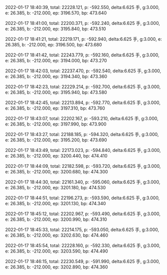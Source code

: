 2022-01-17 18:40:39, total: 22228.121, p: -592.550, delta:6.625 手, g:3.000, e: 26.385, b: -212.000, ep: 3196.570, bp: 473.640

2022-01-17 18:41:00, total: 22200.371, p: -592.240, delta:6.625 手, g:3.000, e: 26.385, b: -212.000, ep: 3195.840, bp: 473.510

2022-01-17 18:41:21, total: 22219.171, p: -592.940, delta:6.625 手, g:3.000, e: 26.385, b: -212.000, ep: 3196.500, bp: 473.680

2022-01-17 18:41:42, total: 22243.779, p: -592.160, delta:6.625 手, g:3.000, e: 26.385, b: -212.000, ep: 3194.000, bp: 473.270

2022-01-17 18:42:03, total: 22237.470, p: -592.540, delta:6.625 手, g:3.000, e: 26.385, b: -212.000, ep: 3194.340, bp: 473.360

2022-01-17 18:42:23, total: 22229.214, p: -592.700, delta:6.625 手, g:3.000, e: 26.385, b: -212.000, ep: 3195.940, bp: 473.580

2022-01-17 18:42:45, total: 22213.894, p: -592.770, delta:6.625 手, g:3.000, e: 26.385, b: -212.000, ep: 3197.310, bp: 473.760

2022-01-17 18:43:07, total: 22202.167, p: -593.210, delta:6.625 手, g:3.000, e: 26.385, b: -212.000, ep: 3197.990, bp: 473.900

2022-01-17 18:43:27, total: 22188.185, p: -594.320, delta:6.625 手, g:3.000, e: 26.385, b: -212.000, ep: 3195.200, bp: 473.690

2022-01-17 18:43:49, total: 22173.023, p: -594.840, delta:6.625 手, g:3.000, e: 26.385, b: -212.000, ep: 3200.440, bp: 474.410

2022-01-17 18:44:09, total: 22182.598, p: -593.720, delta:6.625 手, g:3.000, e: 26.385, b: -212.000, ep: 3200.680, bp: 474.300

2022-01-17 18:44:30, total: 22161.340, p: -595.060, delta:6.625 手, g:3.000, e: 26.385, b: -212.000, ep: 3201.180, bp: 474.530

2022-01-17 18:44:51, total: 22196.273, p: -593.590, delta:6.625 手, g:3.000, e: 26.385, b: -212.000, ep: 3201.130, bp: 474.340

2022-01-17 18:45:12, total: 22202.967, p: -593.490, delta:6.625 手, g:3.000, e: 26.385, b: -212.000, ep: 3200.990, bp: 474.310

2022-01-17 18:45:33, total: 22214.175, p: -593.050, delta:6.625 手, g:3.000, e: 26.385, b: -212.000, ep: 3202.630, bp: 474.460

2022-01-17 18:45:54, total: 22228.160, p: -592.330, delta:6.625 手, g:3.000, e: 26.385, b: -212.000, ep: 3203.590, bp: 474.490

2022-01-17 18:46:15, total: 22230.549, p: -591.990, delta:6.625 手, g:3.000, e: 26.385, b: -212.000, ep: 3202.890, bp: 474.360